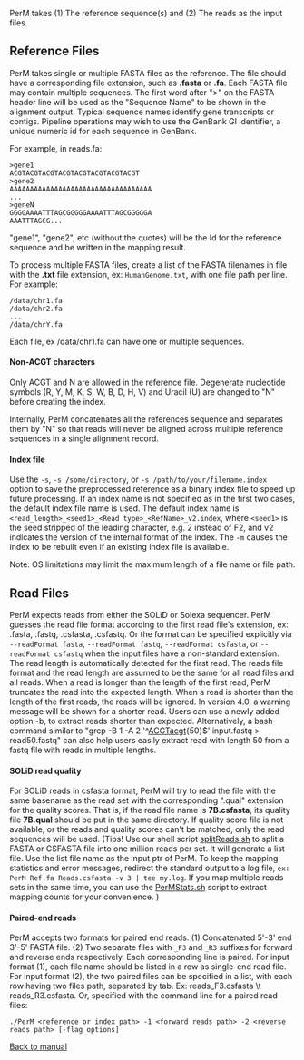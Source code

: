 PerM takes (1) The reference sequence(s) and (2) The reads as the input files.

## Reference Files ##
PerM takes single or multiple FASTA files as the reference. The file should have a corresponding file extension, such as **.fasta** or **.fa**. Each FASTA file may contain multiple sequences. The first word after ">" on the FASTA header line will be used as the "Sequence Name" to be shown in the alignment output. Typical sequence names identify gene transcripts or contigs. Pipeline operations may wish to use the GenBank GI identifier, a unique numeric id for each sequence in GenBank.

For example, in reads.fa:
```
>gene1 
ACGTACGTACGTACGTACGTACGTACGTACGT
>gene2 
AAAAAAAAAAAAAAAAAAAAAAAAAAAAAAAAAAA
...
>geneN
GGGGAAAATTTAGCGGGGGAAAATTTAGCGGGGGA
AAATTTAGCG...
```
"gene1", "gene2", etc (without the quotes) will be the Id for the reference sequence and be written in the mapping result.

To process multiple FASTA files, create a list of the FASTA filenames in file with the **.txt** file extension, ex: `HumanGenome.txt`, with one file path per line. For example:
```
/data/chr1.fa
/data/chr2.fa
...
/data/chrY.fa
```
Each file, ex /data/chr1.fa can have one or multiple sequences.

#### Non-ACGT characters ####
Only ACGT and N are allowed in the reference file. Degenerate nucleotide symbols (R, Y, M, K, S, W, B, D, H, V) and Uracil (U) are changed to "N" before creating the index.

Internally, PerM concatenates all the references sequence and separates them by "N" so that reads will never be aligned across multiple reference sequences in a single alignment record.

#### Index file ####
Use the `-s`, `-s /some/directory`, or `-s /path/to/your/filename.index ` option to save the preprocessed reference as a binary index file to speed up future processing. If an index name is not specified as in the first two cases, the default index file name is used. The default index name is `<read_length>_<seed1>_<Read type>_<RefName>_v2.index`, where `<seed1>` is the seed stripped of the leading character, e.g. 2 instead of F2, and v2 indicates the version of the internal format of the index. The `-m` causes the index to be rebuilt even if an existing index file is available.

Note: OS limitations may limit the maximum length of a file name or file path.

## Read Files ##
PerM expects reads from either the SOLiD or Solexa sequencer. PerM guesses the read file format according to the first read file's extension, ex: .fasta, .fastq, .csfasta, .csfastq. Or the format can be specified explicitly via `--readFormat fasta`, `--readFormat fastq`, `--readFormat csfasta`, or `--readFormat csfastq` when the input files have a non-standard extension. The read length is automatically detected for the first read. The reads file format and the read length are assumed to be the same for all read files and all reads. When a read is longer than the length of the first read, PerM truncates the read into the expected length. When a read is shorter than the length of the first reads, the reads will be ignored. In version 4.0, a warning message will be shown for a shorter read. Users can use a newly added option -b, to extract reads shorter than expected. Alternatively, a bash command similar to
"grep -B 1 -A 2 '^[ACGTacgt](ACGTacgt.md)\{50\}$' input.fastq > read50.fastq" can also help users easily extract read with length 50 from a fastq file with reads in multiple lengths.

#### SOLiD read quality ####
For SOLiD reads in csfasta format, PerM will try to read the file with the same basename as the read set with the corresponding ".qual" extension for the quality scores. That is, if the read file name is **7B.csfasta**, its quality file **7B.qual** should be put in the same directory. If quality score file is not available, or the reads and quality scores can't be matched, only the read sequences will be used.
(Tips! Use our shell script [splitReads.sh](http://code.google.com/p/perm/downloads/detail?name=splitReads.sh&can=2&q=#makechanges) to split a FASTA or CSFASTA file into one million reads per set. It will generate a list file. Use the list file name as the input ptr of PerM. To keep the mapping statistics and error messages, redirect the standard output to a log file, ` ex: PerM Ref.fa Reads.csfasta -v 3 | tee my.log `.
If you map multiple reads sets in the same time, you can use the [PerMStats.sh](http://perm.googlecode.com/files/PerMStat.sh) script to extract mapping counts for your convenience.
)

#### Paired-end reads ####
PerM accepts two formats for paired end reads.
(1) Concatenated 5'-3' end 3'-5' FASTA file.
(2) Two separate files with `_F3` and `_R3` suffixes for forward and reverse ends respectively. Each corresponding line is paired.
For input format (1), each file name should be listed in a row as single-end read file.
For input format (2), the two paired files can be specified in a list, with each row having two files path, separated by tab. Ex: reads\_F3.csfasta \t reads\_R3.csfasta.
Or, specified with the command line for a paired read files:

`./PerM <reference or index path> -1 <forward reads path> -2 <reverse reads path> [-flag options] `

[Back to manual](http://code.google.com/p/perm/wiki/Manual)